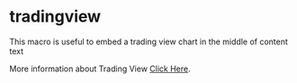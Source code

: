 # tradingview

This macro is useful to embed a trading view chart in the middle of content text

More information about Trading View [Click Here](https://id.tradingview.com/widget/).
